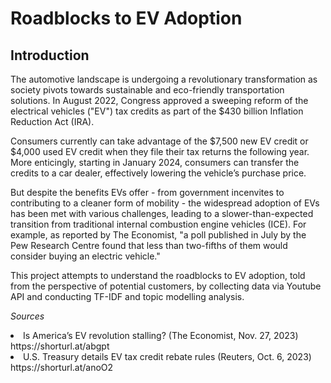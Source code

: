 # Roadblocks to EV Adoption

## Introduction
The automotive landscape is undergoing a revolutionary transformation as society pivots towards sustainable and eco-friendly transportation solutions. In August 2022, Congress approved a sweeping reform of the electrical vehicles ("EV") tax credits as part of the $430 billion Inflation Reduction Act (IRA). 

Consumers currently can take advantage of the $7,500 new EV credit or $4,000 used EV credit when they file their tax returns the following year. More enticingly, starting in January 2024, consumers can transfer the credits to a car dealer, effectively lowering the vehicle’s purchase price. 

But despite the benefits EVs offer - from government incenvites to contributing to a cleaner form of mobility - the widespread adoption of EVs has been met with various challenges, leading to a slower-than-expected transition from traditional internal combustion engine vehicles (ICE). For example, as reported by The Economist, "a poll published in July by the Pew Research Centre found that less than two-fifths of them would consider buying an electric vehicle."

This project attempts to understand the roadblocks to EV adoption, told from the perspective of potential customers, by collecting data via Youtube API and conducting TF-IDF and topic modelling analysis.

*Sources*
<li> Is America’s EV revolution stalling? (The Economist, Nov. 27, 2023) https://shorturl.at/abgpt </li>
<li> U.S. Treasury details EV tax credit rebate rules (Reuters, Oct. 6, 2023) https://shorturl.at/anoO2 </li>
